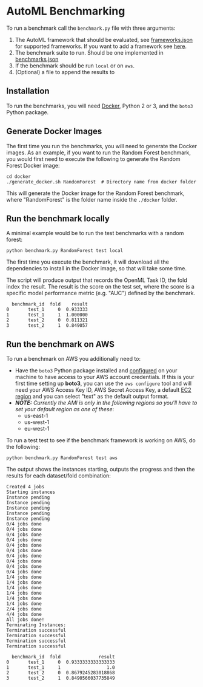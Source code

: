 # AutoML Benchmarking

To run a benchmark call the `benchmark.py` file with three arguments:

1. The AutoML framework that should be evaluated, see [frameworks.json](resources/frameworks.json) for supported frameworks. If you want to add a framework see [here](docker/readme.md).
2. The benchmark suite to run. Should be one implemented in [benchmarks.json](resources/benchmarks.json)
3. If the benchmark should be run `local` or on `aws`.
4. (Optional) a file to append the results to


## Installation

To run the benchmarks, you will need [Docker](https://docs.docker.com/install/), Python 2 or 3, and the `boto3` Python package.


## Generate Docker Images

The first time you run the benchmarks, you will need to generate the Docker images. As an example, if you want to run the Random Forest benchmark, you would first need to execute the following to generate the Random Forest Docker image:

```
cd docker
./generate_docker.sh RandomForest  # Directory name from docker folder
```
This will generate the Docker image for the Random Forest benchmark, where "RandomForest" is the folder name inside the `./docker` folder.


## Run the benchmark locally

A minimal example would be to run the test benchmarks with a random forest:

```
python benchmark.py RandomForest test local
```
The first time you execute the benchmark, it will download all the dependencies to install in the Docker image, so that will take some time.

The script will produce output that records the OpenML Task ID, the fold index the result.  The result is the score on the test set, where the score is a specific model performance metric (e.g. "AUC") defined by the benchmark.

```
  benchmark_id  fold    result
0       test_1     0  0.933333
1       test_1     1  1.000000
2       test_2     0  0.811321
3       test_2     1  0.849057
```


## Run the benchmark on AWS

To run a benchmark on AWS you additionally need to:

- Have the `boto3` Python package installed and [configured](https://boto3.readthedocs.io/en/latest/guide/quickstart.html#configuration) on your machine to have access to your AWS account credentials. If this is your first time setting up **boto3**, you can use the `aws configure` tool and will need your AWS Access Key ID, AWS Secret Access Key, a default [EC2 region](https://docs.aws.amazon.com/AWSEC2/latest/UserGuide/using-regions-availability-zones.html#concepts-available-regions) and you can select "text" as the default output format. 
- _**NOTE:** Currently the AMI is only in the following regions so you'll have to set your default region as one of these_:
  - us-east-1
  - us-west-1
  - eu-west-1

To run a test test to see if the benchmark framework is working on AWS, do the following:

```
python benchmark.py RandomForest test aws
```

The output shows the instances starting, outputs the progress and then the results for each dataset/fold combination:

```
Created 4 jobs
Starting instances
Instance pending
Instance pending
Instance pending
Instance pending
Instance pending
0/4 jobs done
0/4 jobs done
0/4 jobs done
0/4 jobs done
0/4 jobs done
0/4 jobs done
0/4 jobs done
0/4 jobs done
0/4 jobs done
0/4 jobs done
1/4 jobs done
1/4 jobs done
1/4 jobs done
1/4 jobs done
1/4 jobs done
1/4 jobs done
2/4 jobs done
4/4 jobs done
All jobs done!
Terminating Instances:
Termination successful
Termination successful
Termination successful
Termination successful

  benchmark_id  fold              result
0       test_1     0  0.9333333333333333
1       test_1     1                 1.0
2       test_2     0  0.8679245283018868
3       test_2     1  0.8490566037735849

```
